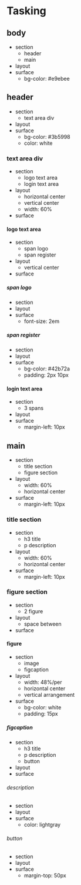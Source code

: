 # Tasking

## body

- section
    - header
    - main
- layout
- surface
    - bg-color: #e9ebee

## header

- section
    - text area div
- layout
- surface
    - bg-color: #3b5998
    - color: white
    
### text area div

- section
    - logo text area
    - login text area
- layout
    - horizontal center
    - vertical center
    - width: 60%
- surface

#### logo text area

- section
    - span logo
    - span register
- layout
    - vertical center
- surface

##### span logo
- section
- layout
- surface
    - font-size: 2em

##### span register
- section
- layout
- surface
    - bg-color: #42b72a
    - padding: 2px 10px
    
#### login text area
- section
    - 3 spans
- layout
- surface
    - margin-left: 10px

## main
- section
    - title section
    - figure section
- layout
    - width: 60%
    - horizontal center
- surface
    - margin-left: 10px

### title section
- section
    - h3 title
    - p description
- layout
    - width: 60%
    - horizontal center
- surface
    - margin-left: 10px   

### figure section
- section
    - 2 figure
- layout
    - space between
- surface

#### figure
- section
    - image
    - figcaption
- layout
    - width: 48%/per
    - horizontal center
    - vertical arrangement
- surface
    - bg-color: white
    - padding: 15px
    
##### figcaption
- section
    - h3 title
    - p description
    - button
- layout
- surface

###### description
- section
- layout
- surface
    - color: lightgray
    
###### button
- section
- layout
- surface
    - margin-top: 50px